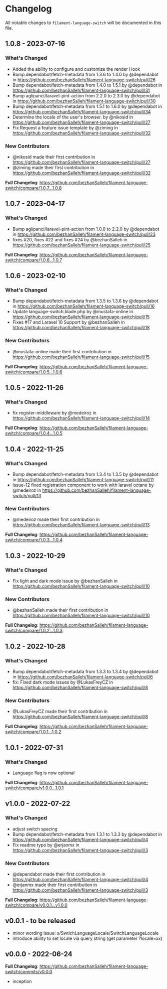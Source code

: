 # Changelog

All notable changes to `filament-language-switch` will be documented in this file.

## 1.0.8 - 2023-07-16

### What's Changed

-   Added the ability to configure and customize the render Hook
-   Bump dependabot/fetch-metadata from 1.3.6 to 1.4.0 by @dependabot in https://github.com/bezhanSalleh/filament-language-switch/pull/26
-   Bump dependabot/fetch-metadata from 1.4.0 to 1.5.1 by @dependabot in https://github.com/bezhanSalleh/filament-language-switch/pull/31
-   Bump aglipanci/laravel-pint-action from 2.2.0 to 2.3.0 by @dependabot in https://github.com/bezhanSalleh/filament-language-switch/pull/30
-   Bump dependabot/fetch-metadata from 1.5.1 to 1.6.0 by @dependabot in https://github.com/bezhanSalleh/filament-language-switch/pull/34
-   Determine the locale of the user's browser. by @nikosid in https://github.com/bezhanSalleh/filament-language-switch/pull/27
-   Fix Request a feature issue template by @ziming in https://github.com/bezhanSalleh/filament-language-switch/pull/32

### New Contributors

-   @nikosid made their first contribution in https://github.com/bezhanSalleh/filament-language-switch/pull/27
-   @ziming made their first contribution in https://github.com/bezhanSalleh/filament-language-switch/pull/32

**Full Changelog**: https://github.com/bezhanSalleh/filament-language-switch/compare/1.0.7...1.0.8

## 1.0.7 - 2023-04-17

### What's Changed

-   Bump aglipanci/laravel-pint-action from 1.0.0 to 2.2.0 by @dependabot in https://github.com/bezhanSalleh/filament-language-switch/pull/23
-   fixes #20, fixes #22 and fixes #24 by @bezhanSalleh in https://github.com/bezhanSalleh/filament-language-switch/pull/25

**Full Changelog**: https://github.com/bezhanSalleh/filament-language-switch/compare/1.0.6...1.0.7

## 1.0.6 - 2023-02-10

### What's Changed

-   Bump dependabot/fetch-metadata from 1.3.5 to 1.3.6 by @dependabot in https://github.com/bezhanSalleh/filament-language-switch/pull/16
-   Update language-switch.blade.php by @mustafa-online in https://github.com/bezhanSalleh/filament-language-switch/pull/15
-   Fixes #17 and Laravel 10 Support by @bezhanSalleh in https://github.com/bezhanSalleh/filament-language-switch/pull/18

### New Contributors

-   @mustafa-online made their first contribution in https://github.com/bezhanSalleh/filament-language-switch/pull/15

**Full Changelog**: https://github.com/bezhanSalleh/filament-language-switch/compare/1.0.5...1.0.6

## 1.0.5 - 2022-11-26

### What's Changed

-   fix register-middleware by @medeiroz in https://github.com/bezhanSalleh/filament-language-switch/pull/14

**Full Changelog**: https://github.com/bezhanSalleh/filament-language-switch/compare/1.0.4...1.0.5

## 1.0.4 - 2022-11-25

### What's Changed

-   Bump dependabot/fetch-metadata from 1.3.4 to 1.3.5 by @dependabot in https://github.com/bezhanSalleh/filament-language-switch/pull/11
-   issue-12 fixed registration component to work with laravel octane by @medeiroz in https://github.com/bezhanSalleh/filament-language-switch/pull/13

### New Contributors

-   @medeiroz made their first contribution in https://github.com/bezhanSalleh/filament-language-switch/pull/13

**Full Changelog**: https://github.com/bezhanSalleh/filament-language-switch/compare/1.0.3...1.0.4

## 1.0.3 - 2022-10-29

### What's Changed

-   Fix light and dark mode issue by @bezhanSalleh in https://github.com/bezhanSalleh/filament-language-switch/pull/10

### New Contributors

-   @bezhanSalleh made their first contribution in https://github.com/bezhanSalleh/filament-language-switch/pull/10

**Full Changelog**: https://github.com/bezhanSalleh/filament-language-switch/compare/1.0.2...1.0.3

## 1.0.2 - 2022-10-28

### What's Changed

-   Bump dependabot/fetch-metadata from 1.3.3 to 1.3.4 by @dependabot in https://github.com/bezhanSalleh/filament-language-switch/pull/6
-   fix: Fixed dark mode issues by @LukasFreyCZ in https://github.com/bezhanSalleh/filament-language-switch/pull/8

### New Contributors

-   @LukasFreyCZ made their first contribution in https://github.com/bezhanSalleh/filament-language-switch/pull/8

**Full Changelog**: https://github.com/bezhanSalleh/filament-language-switch/compare/1.0.1...1.0.2

## 1.0.1 - 2022-07-31

### What's Changed

-   Language flag is now optional

**Full Changelog**: https://github.com/bezhanSalleh/filament-language-switch/compare/v1.0.0...1.0.1

## v1.0.0 - 2022-07-22

### What's Changed

-   adjust switch spacing
-   Bump dependabot/fetch-metadata from 1.3.1 to 1.3.3 by @dependabot in https://github.com/bezhanSalleh/filament-language-switch/pull/4
-   Fix readme typo by @erjanmx in https://github.com/bezhanSalleh/filament-language-switch/pull/3

### New Contributors

-   @dependabot made their first contribution in https://github.com/bezhanSalleh/filament-language-switch/pull/4
-   @erjanmx made their first contribution in https://github.com/bezhanSalleh/filament-language-switch/pull/3

**Full Changelog**: https://github.com/bezhanSalleh/filament-language-switch/compare/v0.0.1...v1.0.0

## v0.0.1 - to be released

-   minor wording issue: s/SwtichLanguageLocale/SwitchLanguageLocale
-   introduce ability to set locale via query string (get parameter ?locale=xx)

## v0.0.0 - 2022-06-24

**Full Changelog**: https://github.com/bezhanSalleh/filament-language-switch/commits/v0.0.0

-   inception
